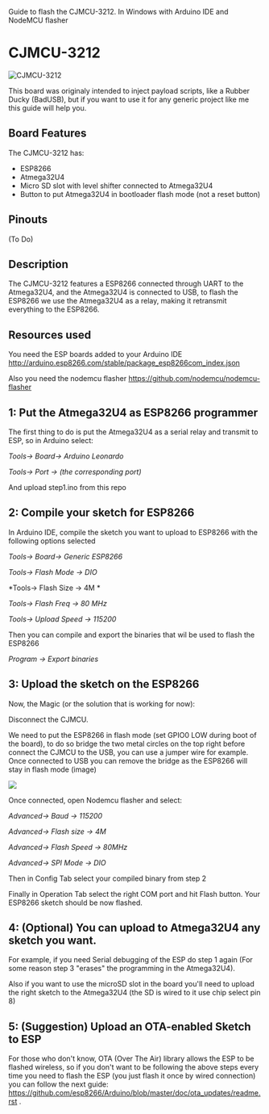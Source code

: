 Guide to flash the CJMCU-3212. In Windows with Arduino IDE and NodeMCU flasher


# CJMCU-3212

![CJMCU-3212](https://i.imgur.com/z7lX4eF.jpg)

This board was originaly intended to inject payload scripts, like a Rubber Ducky (BadUSB), but if you want to use it for any generic project like me this guide will help you. 

## Board Features

The CJMCU-3212 has:
- ESP8266 
- Atmega32U4
- Micro SD slot with level shifter connected to Atmega32U4
- Button to put Atmega32U4 in bootloader flash mode (not a reset button)

## Pinouts

(To Do)

## Description 

The CJMCU-3212 features a ESP8266 connected through UART to the Atmega32U4, and the Atmega32U4 is connected to USB, to flash the ESP8266 we use the Atmega32U4 as a relay, making it retransmit everything to the ESP8266. 


## Resources used

You need the ESP boards added to your Arduino IDE
http://arduino.esp8266.com/stable/package_esp8266com_index.json

Also you need the nodemcu flasher
https://github.com/nodemcu/nodemcu-flasher


## 1: Put the Atmega32U4 as ESP8266 programmer

The first thing to do is put the Atmega32U4 as a serial relay and transmit to ESP, so in Arduino select: 

  *Tools-> Board-> Arduino Leonardo*

  *Tools-> Port -> (the corresponding port)*

And upload step1.ino from this repo

## 2: Compile your sketch for ESP8266

In Arduino IDE, compile the sketch you want to upload to ESP8266 with the following options selected

  *Tools-> Board-> Generic ESP8266*

  *Tools-> Flash Mode -> DIO*
  
  *Tools-> Flash Size -> 4M *  
  
  *Tools-> Flash Freq -> 80 MHz*
  
  *Tools-> Upload Speed -> 115200*

Then you can compile and export the binaries that wil be used to flash the ESP8266
 
  *Program -> Export binaries*


## 3: Upload the sketch on the ESP8266

Now, the Magic (or the solution that is working for now):

Disconnect the CJMCU.

We need to put the ESP8266 in flash mode (set GPIO0 LOW during boot of the board), to do so bridge the two metal circles on the top right before connect the CJMCU to the USB, you can use a jumper wire for example. Once connected to USB you can remove the bridge as the ESP8266 will stay in flash mode (image)

![](https://i.imgur.com/5ght4Uu.jpg)

Once connected, open Nodemcu flasher and select:

  *Advanced-> Baud -> 115200*

  *Advanced-> Flash size -> 4M*

  *Advanced-> Flash Speed -> 80MHz*
  
  *Advanced-> SPI Mode -> DIO*

Then in Config Tab select your compiled binary from step 2

Finally in Operation Tab select the right COM port and hit Flash button. Your ESP8266 sketch should be now flashed. 


## 4: (Optional) You can upload to Atmega32U4 any sketch you want.

For example, if you need Serial debugging of the ESP do step 1 again (For some reason step 3 "erases" the programming in the Atmega32U4). 

Also if you want to use the microSD slot in the board you'll need to upload the right sketch to the Atmega32U4 (the SD is wired to it use chip select pin 8) 


## 5: (Suggestion) Upload an OTA-enabled Sketch to ESP

For those who don't know, OTA (Over The Air) library allows the ESP to be flashed wireless, so if you don't want to be following  the above steps every time you need to flash the ESP (you just flash it once by wired connection) you can follow the next guide: 
https://github.com/esp8266/Arduino/blob/master/doc/ota_updates/readme.rst .

